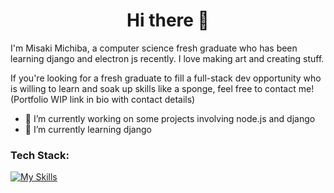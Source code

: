 <h1 align="center"> Hi there 👋 </h1>

I'm Misaki Michiba, a computer science fresh graduate who has been learning django and electron js recently. I love making art and creating stuff.

If you're looking for a fresh graduate to fill a full-stack dev opportunity who is willing to learn and soak up skills like a sponge, feel free to contact me! (Portfolio WIP link in bio with contact details)

- 🔭 I’m currently working on some projects involving node.js and django
- 🌱 I’m currently learning django

<h3 align="left">Tech Stack:</h3>

[![My Skills](https://skillicons.dev/icons?i=js,html,css,py,cs,nodejs,express,php,flutter,dart,figma,git,mongodb,mysql)](https://skillicons.dev)


<!--
**misakimichiba/misakimichiba** is a ✨ _special_ ✨ repository because its `README.md` (this file) appears on your GitHub profile.

Here are some ideas to get you started:

- 🔭 I’m currently working on ...
- 🌱 I’m currently learning ...
- 👯 I’m looking to collaborate on ...
- 🤔 I’m looking for help with ...
- 💬 Ask me about ...
- 📫 How to reach me: ...
- 😄 Pronouns: ...
- ⚡ Fun fact: ...
-->
